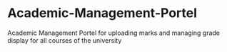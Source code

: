 # Academic-Management-Portel
Academic Management Portel for uploading marks and managing grade display for all courses of the university 
